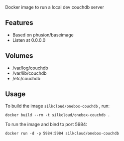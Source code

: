 Docker image to run a local dev couchdb server

## Features
* Based on phusion/baseimage
* Listen at 0.0.0.0

## Volumes
* /var/log/couchdb
* /var/lib/couchdb
* /etc/couchdb

## Usage
To build the image `silkcloud/onebox-couchdb` , run:

```
docker build --rm -t silkcloud/onebox-couchdb .
```

To run the image and bind to port 5984:

```
docker run -d -p 5984:5984 silkcloud/onebox-couchdb
```
